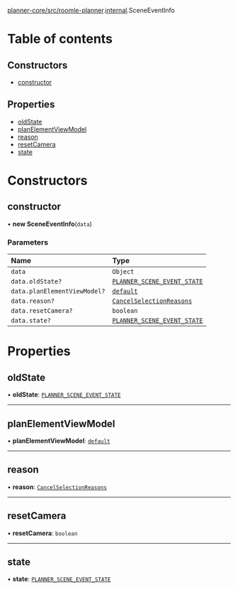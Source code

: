 [planner-core/src/roomle-planner](../modules/planner_core_src_roomle_planner.md).[internal](../modules/planner_core_src_roomle_planner._internal_.md).SceneEventInfo

# Table of contents

## Constructors

- [constructor](planner_core_src_roomle_planner._internal_.SceneEventInfo.md#constructor)

## Properties

- [oldState](planner_core_src_roomle_planner._internal_.SceneEventInfo.md#oldstate)
- [planElementViewModel](planner_core_src_roomle_planner._internal_.SceneEventInfo.md#planelementviewmodel)
- [reason](planner_core_src_roomle_planner._internal_.SceneEventInfo.md#reason)
- [resetCamera](planner_core_src_roomle_planner._internal_.SceneEventInfo.md#resetcamera)
- [state](planner_core_src_roomle_planner._internal_.SceneEventInfo.md#state)

# Constructors

## constructor

• **new SceneEventInfo**(`data`)

### Parameters

| Name | Type |
| :------ | :------ |
| `data` | `Object` |
| `data.oldState?` | [`PLANNER_SCENE_EVENT_STATE`](../enums/planner_core_src_roomle_planner._internal_.PLANNER_SCENE_EVENT_STATE.md) |
| `data.planElementViewModel?` | [`default`](configurator_core_src_roomle_configurator._internal_.default-50.md) |
| `data.reason?` | [`CancelSelectionReasons`](../modules/planner_core_src_roomle_planner._internal_.md#cancelselectionreasons) |
| `data.resetCamera?` | `boolean` |
| `data.state?` | [`PLANNER_SCENE_EVENT_STATE`](../enums/planner_core_src_roomle_planner._internal_.PLANNER_SCENE_EVENT_STATE.md) |

# Properties

## oldState

• **oldState**: [`PLANNER_SCENE_EVENT_STATE`](../enums/planner_core_src_roomle_planner._internal_.PLANNER_SCENE_EVENT_STATE.md)

___

## planElementViewModel

• **planElementViewModel**: [`default`](configurator_core_src_roomle_configurator._internal_.default-50.md)

___

## reason

• **reason**: [`CancelSelectionReasons`](../modules/planner_core_src_roomle_planner._internal_.md#cancelselectionreasons)

___

## resetCamera

• **resetCamera**: `boolean`

___

## state

• **state**: [`PLANNER_SCENE_EVENT_STATE`](../enums/planner_core_src_roomle_planner._internal_.PLANNER_SCENE_EVENT_STATE.md)
